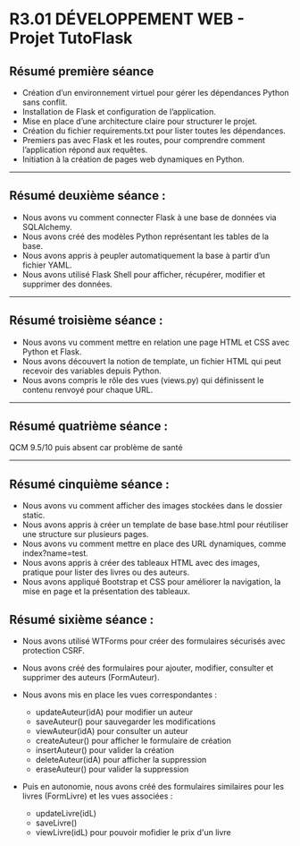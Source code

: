 # R3.01 DÉVELOPPEMENT WEB - Projet TutoFlask

## Résumé première séance


- Création d’un environnement virtuel pour gérer les dépendances Python sans conflit.
- Installation de Flask et configuration de l’application.
- Mise en place d’une architecture claire pour structurer le projet.
- Création du fichier requirements.txt pour lister toutes les dépendances.
- Premiers pas avec Flask et les routes, pour comprendre comment l’application répond aux requêtes.
- Initiation à la création de pages web dynamiques en Python.

---

## Résumé deuxième séance :


- Nous avons vu comment connecter Flask à une base de données via SQLAlchemy.  
- Nous avons créé des modèles Python représentant les tables de la base.  
- Nous avons appris à peupler automatiquement la base à partir d’un fichier YAML.  
- Nous avons utilisé Flask Shell pour afficher, récupérer, modifier et supprimer des données.  

---

## Résumé troisième séance :


- Nous avons vu comment mettre en relation une page HTML et CSS avec Python et Flask.  
- Nous avons découvert la notion de template, un fichier HTML qui peut recevoir des variables depuis Python.  
- Nous avons compris le rôle des vues (views.py) qui définissent le contenu renvoyé pour chaque URL.  

---

## Résumé quatrième séance :

QCM 9.5/10 puis absent car problème de santé

---


## Résumé cinquième séance :

- Nous avons vu comment afficher des images stockées dans le dossier static.  
- Nous avons appris à créer un template de base base.html pour réutiliser une structure sur plusieurs pages.  
- Nous avons vu comment mettre en place des URL dynamiques, comme index?name=test.  
- Nous avons appris à créer des tableaux HTML avec des images, pratique pour lister des livres ou des auteurs.  
- Nous avons appliqué Bootstrap et CSS pour améliorer la navigation, la mise en page et la présentation des tableaux.  

## Résumé sixième séance :

- Nous avons utilisé WTForms pour créer des formulaires sécurisés avec protection CSRF.  
- Nous avons créé des formulaires pour ajouter, modifier, consulter et supprimer des auteurs (FormAuteur).  
- Nous avons mis en place les vues correspondantes :  
  - updateAuteur(idA) pour modifier un auteur  
  - saveAuteur() pour sauvegarder les modifications  
  - viewAuteur(idA) pour consulter un auteur  
  - createAuteur() pour afficher le formulaire de création  
  - insertAuteur() pour valider la création  
  - deleteAuteur(idA) pour afficher la suppression  
  - eraseAuteur() pour valider la suppression  

- Puis en autonomie, nous avons créé des formulaires similaires pour les livres (FormLivre) et les vues associées :  
  - updateLivre(idL)  
  - saveLivre()  
  - viewLivre(idL)
  pour pouvoir mofidier le prix d'un livre   
